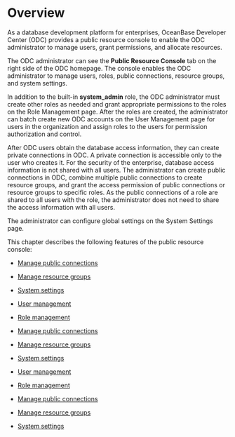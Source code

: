Overview 
=============================

As a database development platform for enterprises, OceanBase Developer Center (ODC) provides a public resource console to enable the ODC administrator to manage users, grant permissions, and allocate resources. 

The ODC administrator can see the **Public Resource Console** tab on the right side of the ODC homepage. The console enables the ODC administrator to manage users, roles, public connections, resource groups, and system settings. 

In addition to the built-in **system_admin** role, the ODC administrator must create other roles as needed and grant appropriate permissions to the roles on the Role Management page. After the roles are created, the administrator can batch create new ODC accounts on the User Management page for users in the organization and assign roles to the users for permission authorization and control. 

After ODC users obtain the database access information, they can create private connections in ODC. A private connection is accessible only to the user who creates it. For the security of the enterprise, database access information is not shared with all users. The administrator can create public connections in ODC, combine multiple public connections to create resource groups, and grant the access permission of public connections or resource groups to specific roles. As the public connections of a role are shared to all users with the role, the administrator does not need to share the access information with all users. 

The administrator can configure global settings on the System Settings page. 

This chapter describes the following features of the public resource console:

* [Manage public connections](3.web-odc-resource-management/1.web-odc-manage-public-connection.md)

  

* [Manage resource groups](3.web-odc-resource-management/2.web-odc-manage-resource-groups.md)

  

* [System settings](../4.web-odc-public-resource-management/4.web-odc-system-settings.md)

  




<!-- -->

* [User management](2.web-odc-manage-members/1.web-odc-manage-users.md)

  

* [Role management](2.web-odc-manage-members/2.web-odc-manage-roles.md)

  

* [Manage public connections](3.web-odc-resource-management/1.web-odc-manage-public-connection.md)

  

* [Manage resource groups](3.web-odc-resource-management/2.web-odc-manage-resource-groups.md)

  

* [System settings](../4.web-odc-public-resource-management/4.web-odc-system-settings.md)

  




<!-- -->

* [User management](2.web-odc-manage-members/1.web-odc-manage-users.md)

  

* [Role management](2.web-odc-manage-members/2.web-odc-manage-roles.md)

  

* [Manage public connections](3.web-odc-resource-management/1.web-odc-manage-public-connection.md)

  

* [Manage resource groups](3.web-odc-resource-management/2.web-odc-manage-resource-groups.md)

  

* [System settings](../4.web-odc-public-resource-management/4.web-odc-system-settings.md)

  




